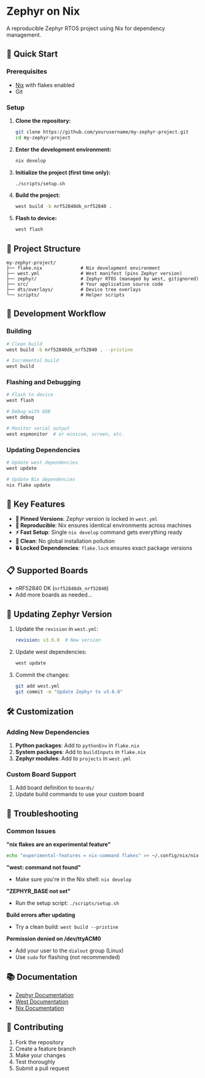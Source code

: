 # Zephyr on Nix 

A reproducible Zephyr RTOS project using Nix for dependency management.

## 🚀 Quick Start

### Prerequisites
- [Nix](https://nixos.org/download.html) with flakes enabled
- Git

### Setup

1. **Clone the repository:**
   ```bash
   git clone https://github.com/yourusername/my-zephyr-project.git
   cd my-zephyr-project
   ```

2. **Enter the development environment:**
   ```bash
   nix develop
   ```

3. **Initialize the project (first time only):**
   ```bash
   ./scripts/setup.sh
   ```

4. **Build the project:**
   ```bash
   west build -b nrf52840dk_nrf52840 .
   ```

5. **Flash to device:**
   ```bash
   west flash
   ```

## 📁 Project Structure

```
my-zephyr-project/
├── flake.nix              # Nix development environment
├── west.yml               # West manifest (pins Zephyr version)
├── zephyr/                # Zephyr RTOS (managed by west, gitignored)
├── src/                   # Your application source code
├── dts/overlays/          # Device tree overlays
└── scripts/               # Helper scripts
```

## 🔧 Development Workflow

### Building
```bash
# Clean build
west build -b nrf52840dk_nrf52840 . --pristine

# Incremental build
west build
```

### Flashing and Debugging
```bash
# Flash to device
west flash

# Debug with GDB
west debug

# Monitor serial output
west espmonitor  # or minicom, screen, etc.
```

### Updating Dependencies
```bash
# Update west dependencies
west update

# Update Nix dependencies
nix flake update
```

## 🎯 Key Features

- **📌 Pinned Versions**: Zephyr version is locked in `west.yml`
- **🔄 Reproducible**: Nix ensures identical environments across machines
- **⚡ Fast Setup**: Single `nix develop` command gets everything ready
- **🧹 Clean**: No global installation pollution
- **🔒 Locked Dependencies**: `flake.lock` ensures exact package versions

## 📋 Supported Boards

- nRF52840 DK (`nrf52840dk_nrf52840`)
- Add more boards as needed...

## 🔄 Updating Zephyr Version

1. Update the `revision` in `west.yml`:
   ```yaml
   revision: v3.6.0  # New version
   ```

2. Update west dependencies:
   ```bash
   west update
   ```

3. Commit the changes:
   ```bash
   git add west.yml
   git commit -m "Update Zephyr to v3.6.0"
   ```

## 🛠️ Customization

### Adding New Dependencies

1. **Python packages**: Add to `pythonEnv` in `flake.nix`
2. **System packages**: Add to `buildInputs` in `flake.nix`
3. **Zephyr modules**: Add to `projects` in `west.yml`

### Custom Board Support

1. Add board definition to `boards/`
2. Update build commands to use your custom board

## 🐛 Troubleshooting

### Common Issues

**"nix flakes are an experimental feature"**
```bash
echo "experimental-features = nix-command flakes" >> ~/.config/nix/nix.conf
```

**"west: command not found"**
- Make sure you're in the Nix shell: `nix develop`

**"ZEPHYR_BASE not set"**
- Run the setup script: `./scripts/setup.sh`

**Build errors after updating**
- Try a clean build: `west build --pristine`

**Permission denied on /dev/ttyACM0**
- Add your user to the `dialout` group (Linux)
- Use `sudo` for flashing (not recommended)

## 📚 Documentation

- [Zephyr Documentation](https://docs.zephyrproject.org/)
- [West Documentation](https://docs.zephyrproject.org/latest/develop/west/index.html)
- [Nix Documentation](https://nixos.org/manual/nix/)

## 🤝 Contributing

1. Fork the repository
2. Create a feature branch
3. Make your changes
4. Test thoroughly
5. Submit a pull request